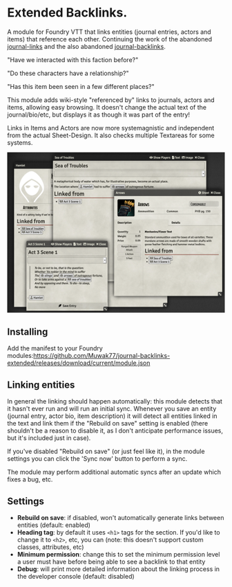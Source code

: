 # Extended Backlinks. 
A module for Foundry VTT that links entities (journal entries, actors and items) that reference each other. Continuing the work of the abandoned [journal-links](https://github.com/Sigafoos/journal-links) and the also abandoned [journal-backlinks](https://github.com/jtracey/journal-backlinks).

"Have we interacted with this faction before?"

"Do these characters have a relationship?"

"Has this item been seen in a few different places?"

This module adds wiki-style "referenced by" links to journals, actors and items, allowing easy browsing. It doesn't change the actual text of the journal/bio/etc, but displays it as though it was part of the entry!

Links in Items and Actors are now more systemagnistic and independent from the actual Sheet-Design. It also checks multiple Textareas for some systems. 

![a variety of entities showing links](example.png)

## Installing
Add the manifest to your Foundry modules:https://github.com/Muwak77/journal-backlinks-extended/releases/download/current/module.json

## Linking entities
In general the linking should happen automatically: this module detects that it hasn't ever run and will run an initial sync. Whenever you save an entity (journal entry, actor bio, item description) it will detect all entities linked in the text and link them if the "Rebuild on save" setting is enabled (there shouldn't be a reason to disable it, as I don't anticipate performance issues, but it's included just in case).

If you've disabled "Rebuild on save" (or just feel like it), in the module settings you can click the 'Sync now' button to perform a sync.

The module may perform additional automatic syncs after an update which fixes a bug, etc.

## Settings
* **Rebuild on save**: if disabled, won't automatically generate links between entities (default: enabled)
* **Heading tag**: by default it uses `<h1>` tags for the section. If you'd like to change it to `<h2>`, etc, you can (note: this doesn't support custom classes, attributes, etc)
* **Minimum permission**: change this to set the minimum permission level a user must have before being able to see a backlink to that entity
* **Debug**: will print more detailed information about the linking process in the developer console (default: disabled)

